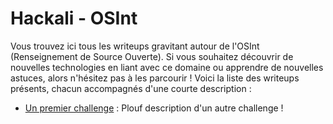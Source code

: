 # Hackali - OSInt

Vous trouvez ici tous les writeups gravitant autour de l'OSInt (Renseignement de Source Ouverte). Si vous souhaitez découvrir de nouvelles technologies en liant avec ce domaine ou apprendre de nouvelles astuces, alors n'hésitez pas à les parcourir ! Voici la liste des writeups présents, chacun accompagnés d'une courte description :

- [Un premier challenge]() : Plouf description d'un autre challenge !

